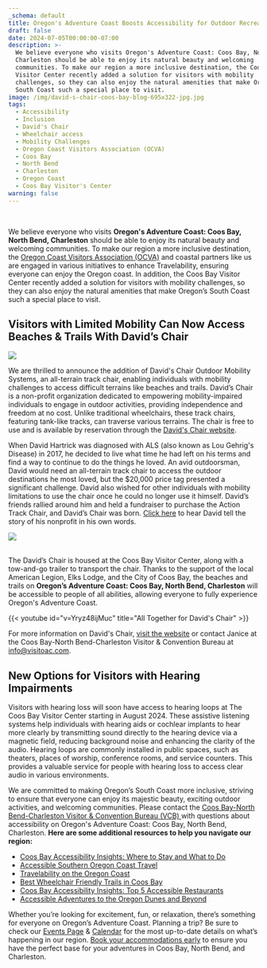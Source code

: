 ```yaml
---
_schema: default
title: Oregon's Adventure Coast Boosts Accessibility for Outdoor Recreation
draft: false
date: 2024-07-05T00:00:00-07:00
description: >-
  We believe everyone who visits Oregon's Adventure Coast: Coos Bay, North Bend,
  Charleston should be able to enjoy its natural beauty and welcoming
  communities. To make our region a more inclusive destination, the Coos Bay
  Visitor Center recently added a solution for visitors with mobility
  challenges, so they can also enjoy the natural amenities that make Oregon’s
  South Coast such a special place to visit.
image: /img/david-s-chair-coos-bay-blog-695x322-jpg.jpg
tags:
  - Accessibility
  - Inclusion
  - David's Chair
  - Wheelchair access
  - Mobility Challenges
  - Oregon Coast Visitors Association (OCVA)
  - Coos Bay
  - North Bend
  - Charleston
  - Oregon Coast
  - Coos Bay Visitor's Center
warning: false
---
```

&nbsp;

We believe everyone who visits **Oregon's Adventure Coast: Coos Bay, North Bend, Charleston** should be able to enjoy its natural beauty and welcoming communities. To make our region a more inclusive destination, the [Oregon Coast Visitors Association (OCVA)](https://visittheoregoncoast.com/) and coastal partners like us are engaged in various initiatives to enhance Travelability, ensuring everyone can enjoy the Oregon coast. In addition, the Coos Bay Visitor Center recently added a solution for visitors with mobility challenges, so they can also enjoy the natural amenities that make Oregon’s South Coast such a special place to visit.

## Visitors with Limited Mobility Can Now Access Beaches & Trails With David’s Chair

![](/img/david-s-chair-coos-bay-visitor-s-center.jpg)

We are thrilled to announce the addition of David's Chair Outdoor Mobility Systems, an all-terrain track chair, enabling individuals with mobility challenges to access difficult terrains like beaches and trails. David’s Chair is a non-profit organization dedicated to empowering mobility-impaired individuals to engage in outdoor activities, providing independence and freedom at no cost. Unlike traditional wheelchairs, these track chairs, featuring tank-like tracks, can traverse various terrains. The chair is free to use and is available by reservation through the [David's Chair website](https://davidschair.org/).

When David Hartrick was diagnosed with ALS (also known as Lou Gehrig's Disease) in 2017, he decided to live what time he had left on his terms and find a way to continue to do the things he loved. An avid outdoorsman, David would need an all-terrain track chair to access the outdoor destinations he most loved, but the $20,000 price tag presented a significant challenge. David also wished for other individuals with mobility limitations to use the chair once he could no longer use it himself. David’s friends rallied around him and held a fundraiser to purchase the Action Track Chair, and David’s Chair was born. [Click here](https://www.youtube.com/watch?v=cSSr1GIoHzg) to hear David tell the story of his nonprofit in his own words.

![](/img/david-s-chair-coos-bay-visitor-s-center-1.jpg)

<br>The David’s Chair is housed at the Coos Bay Visitor Center, along with a tow-and-go trailer to transport the chair. Thanks to the support of the local American Legion, Elks Lodge, and the City of Coos Bay, the beaches and trails on **Oregon’s Adventure Coast: Coos Bay, North Bend, Charleston** will be accessible to people of all abilities, allowing everyone to fully experience Oregon's Adventure Coast.

{{< youtube id="v=Yryz48ijMuc" title="All Together for David's Chair" >}}

For more information on David's Chair, [visit the website](https://davidschair.org/) or contact Janice at the Coos Bay-North Bend-Charleston Visitor & Convention Bureau at [info@visitoac.com](mailto:info@visitoac.com).

## New Options for Visitors with Hearing Impairments

Visitors with hearing loss will soon have access to hearing loops at The Coos Bay Visitor Center starting in August 2024. These assistive listening systems help individuals with hearing aids or cochlear implants to hear more clearly by transmitting sound directly to the hearing device via a magnetic field, reducing background noise and enhancing the clarity of the audio. Hearing loops are commonly installed in public spaces, such as theaters, places of worship, conference rooms, and service counters. This provides a valuable service for people with hearing loss to access clear audio in various environments.

We are committed to making Oregon’s South Coast more inclusive, striving to ensure that everyone can enjoy its majestic beauty, exciting outdoor activities, and welcoming communities. Please contact the [<u>Coos Bay-North Bend-Charleston Visitor &amp; Convention Bureau (VCB) </u>](https://www.oregonsadventurecoast.com/contact/)with questions about accessibility on Oregon's Adventure Coast: Coos Bay, North Bend, Charleston. **Here are some additional resources to help you navigate our region:**

* [Coos Bay Accessibility Insights: Where to Stay and What to Do](https://blog.wheeltheworld.com/where-to-stay-and-what-to-do-in-coos-bay-and-their-accessibility/#:~:text=Coos%20Bay%20Boardwalk,-For%20a%20leisurely&amp;text=Almost%20all%20boardwalk%20areas%20also,are%20fully%20accessible%20as%20well.)
* [Accessible Southern Oregon Coast Travel](https://visittheoregoncoast.com/travel-guides/how-to/accessible-southern-oregon-coast-travel/)
* [Travelability on the Oregon Coast](https://visittheoregoncoast.com/travelability-on-the-oregon-coast/)
* [Best Wheelchair Friendly Trails in Coos Bay](https://www.alltrails.com/us/oregon/coos-bay/ada)
* [Coos Bay Accessibility Insights: Top 5 Accessible Restaurants](https://blog.wheeltheworld.com/top-6-accessible-restaurants-in-coos-bay-oregon/)
* [Accessible Adventures to the Oregon Dunes and Beyond](https://traveloregon.com/things-to-do/outdoor-recreation/accessible-adventures-to-the-oregon-dunes-and-beyond/)

Whether you’re looking for excitement, fun, or relaxation, there’s something for everyone on Oregon’s Adventure Coast. Planning a trip? Be sure to check our [Events Page](https://www.oregonsadventurecoast.com/events/) & [Calendar](https://www.oregonsadventurecoast.com/calendar/) for the most up-to-date details on what’s happening in our region. [Book your accommodations early](https://www.oregonsadventurecoast.com/lodging/) to ensure you have the perfect base for your adventures in Coos Bay, North Bend, and Charleston.<br>